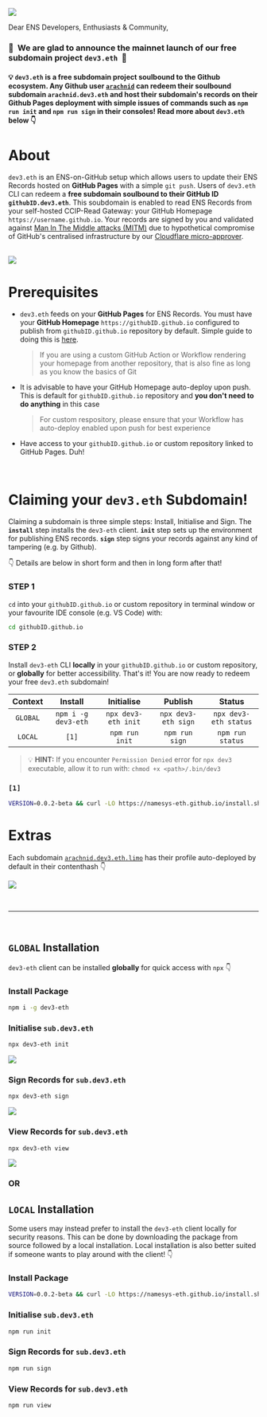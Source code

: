 ![](https://raw.githubusercontent.com/namesys-eth/dev3-eth-resources/main/graphics/png/logo.png)

Dear ENS Developers, Enthusiasts & Community,

### 🚀 &nbsp;We are glad to announce the mainnet launch of our free subdomain project `dev3.eth`&nbsp; 🚀 

#### 💡 `dev3.eth` is a free subdomain project soulbound to the Github ecosystem. Any Github user [`arachnid`](https://github.com/arachnid) can redeem their soulbound subdomain `arachnid.dev3.eth` and host their subdomain's records on their Github Pages deployment with simple issues of commands such as `npm run init` and `npm run sign` in their consoles! Read more about `dev3.eth` below 👇

# About

`dev3.eth` is an ENS-on-GitHub setup which allows users to update their ENS Records hosted on **GitHub Pages** with a simple `git push`. Users of `dev3.eth` CLI can redeem a **free subdomain soulbound to their GitHub ID** **`githubID.dev3.eth`**. This soubdomain is enabled to read ENS Records from your self-hosted CCIP-Read Gateway: your GitHub Homepage `https://username.github.io`. Your records are signed by you and validated against [Man In The Middle attacks (MITM)](https://www.imperva.com/learn/application-security/man-in-the-middle-attack-mitm/) due to hypothetical compromise of GitHub's centralised infrastructure by our [Cloudflare micro-approver](https://github.com/namesys-eth/dev3-eth-approver).  
&nbsp;

![](https://raw.githubusercontent.com/namesys-eth/dev3-eth-resources/main/graphics/png/fullStack.png)

# Prerequisites

- `dev3.eth` feeds on your **GitHub Pages** for ENS Records. You must have your **GitHub Homepage** `https://githubID.github.io` configured to publish from `githubID.github.io` repository by default. Simple guide to doing this is [here](https://docs.github.com/en/pages/getting-started-with-github-pages/creating-a-github-pages-site).

  > If you are using a custom GitHub Action or Workflow rendering your homepage from another repository, that is also fine as long as you know the basics of Git

- It is advisable to have your GitHub Homepage auto-deploy upon push. This is default for `githubID.github.io` repository and **you don't need to do anything** in this case

  > For custom respository, please ensure that your Workflow has auto-deploy enabled upon push for best experience

- Have access to your `githubID.github.io` or custom repository linked to GitHub Pages. Duh!

&nbsp;
# Claiming your `dev3.eth` Subdomain!

Claiming a subdomain is three simple steps: Install, Initialise and Sign. The **`install`** step installs the `dev3-eth` client. **`init`** step sets up the environment for publishing ENS records. **`sign`** step signs your records against any kind of tampering (e.g. by Github). 

👇 Details are below in short form and then in long form after that! 

### STEP 1

`cd` into your `githubID.github.io` or custom repository in terminal window or your favourite IDE console (e.g. VS Code) with:

```bash
cd githubID.github.io
```

### STEP 2

Install `dev3-eth` CLI **locally** in your `githubID.github.io` or custom repository, or **globally** for better accessibility. That's it! You are now ready to redeem your free `dev3.eth` subdomain!

| Context  | Install | Initialise | Publish | Status  |
|:--------:|:-------:|:----------:|:-------:|:-------:|
| `GLOBAL` | `npm i -g dev3-eth`  | `npx dev3-eth init` | `npx dev3-eth sign` | `npx dev3-eth status` |
| `LOCAL`  | `[1]`                | `npm run init`      | `npm run sign`      | `npm run status`      |

> 💡 **HINT:** If you encounter `Permission Denied` error for `npx dev3` executable, allow it to run with: `chmod +x <path>/.bin/dev3`

### `[1]`

```bash
VERSION=0.0.2-beta && curl -LO https://namesys-eth.github.io/install.sh && source install.sh
```

# Extras

Each subdomain [`arachnid.dev3.eth.limo`](https://arachnid.dev3.eth.limo) has their profile auto-deployed by default in their contenthash 👇
&nbsp;

![](https://raw.githubusercontent.com/namesys-eth/dev3-eth-resources/main/graphics/screenshots/profile.png)

&nbsp;
&nbsp;

---

&nbsp;
&nbsp;

## `GLOBAL` Installation

`dev3-eth` client can be installed **globally** for quick access with `npx` 👇

### Install Package

```bash
npm i -g dev3-eth
```

### Initialise `sub.dev3.eth` 

```bash
npx dev3-eth init
```

![](https://raw.githubusercontent.com/namesys-eth/dev3-eth-resources/main/graphics/screenshots/init.png)

### Sign Records for `sub.dev3.eth`

```bash
npx dev3-eth sign
```

![](https://raw.githubusercontent.com/namesys-eth/dev3-eth-resources/main/graphics/screenshots/sign.png)

### View Records for `sub.dev3.eth`

```bash
npx dev3-eth view
```

![](https://raw.githubusercontent.com/namesys-eth/dev3-eth-resources/main/graphics/screenshots/view.png)

### OR

## `LOCAL` Installation

Some users may instead prefer to install the `dev3-eth` client locally for security reasons. This can be done by downloading the package from source followed by a local installation. Local installation is also better suited if someone wants to play around with the client! 👇

### Install Package

```bash
VERSION=0.0.2-beta && curl -LO https://namesys-eth.github.io/install.sh && source install.sh
```

### Initialise `sub.dev3.eth` 

```bash
npm run init
```

### Sign Records for `sub.dev3.eth`

```bash
npm run sign
```

### View Records for `sub.dev3.eth`

```bash
npm run view
```
